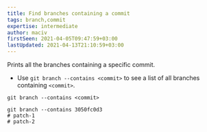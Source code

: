 ```yaml
---
title: Find branches containing a commit
tags: branch,commit
expertise: intermediate
author: maciv
firstSeen: 2021-04-05T09:47:59+03:00
lastUpdated: 2021-04-13T21:10:59+03:00
---
```


Prints all the branches containing a specific commit.

- Use `git branch --contains <commit>` to see a list of all branches containing `<commit>`.

```shell
git branch --contains <commit>
```

```shell
git branch --contains 3050fc0d3
# patch-1
# patch-2
```
